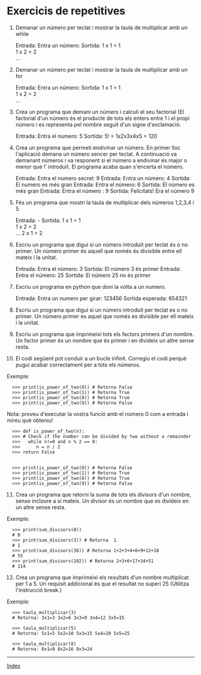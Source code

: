 # Exercicis de repetitives

1. Demanar un número per teclat i mostrar la taula de multiplicar amb un while

	Entrada: Entra un número:
	Sortida: 1 x 1 = 1	
             1 x 2 = 2     
			 ...

2. Demanar un número per teclat i mostrar la taula de multiplicar amb un for
   
   Entrada: Entra un número:
	Sortida: 1 x 1 = 1	
             1 x 2 = 2     
			 ...

3. Crea un programa que demani un número i calculi el seu factorial (El factorial d'un número és el producte de tots els enters entre 1 i el propi número i es representa pel nombre seguit d'un signe d'exclamació. 
   
   Entrada: Entra el numero: 5
   Sortida: 5! = 1x2x3x4x5 = 120


4. Crea un programa que permeti endivinar un número. En primer lloc l'aplicació demana un número sencer per teclat. A continuació va demanant números i va responent si el número a endivinar és major o menor que l' introduït. El programa acaba quan s'encerta el número.

	Entrada: Entra el numero secret: 9
	Entrada: Entra un número: 4
	Sortida: El numero es més gran
	Entrada: Entra el número: 6
	Sortida: El número es més gran
	Entrada: Entra el número : 9
	Sortida: Felicitats! Era el número 9

5. Fés un programa que mostri la taula de multiplicar dels números 1,2,3,4 i 5.

   Entrada: -
   Sortida: 1 x 1 = 1	
            1 x 2 = 2     
			...
			2 x 1 = 2

6. Escriu un programa que digui si un número introduït per teclat és o no primer. Un número primer és aquell que només és divisible entre ell mateix i la unitat.

   Entrada: Entra el número: 3
   Sortida: El número 3 és primer
   Entrada: Entra el número: 25
   Sortida: El número 25 no és primer

7. Escriu un programa en python que doni la volta a un numero. 

   Entrada: Entra un numero per girar: 123456 
   Sortida esperada: 654321

8. Escriu un programa que digui si un número introduit per teclat es o no primer. Un número primer es aquel que només es divisible per ell mateix i la unitat.

9. Escriu un programa que imprimeixi tots els factors primers d'un nombre. Un factor primer és un nombre que és primer i en divideix un altre sense resta.

10. El codi següent pot conduir a un bucle infinit. Corregiu el codi perquè pugui acabar correctament per a tots els números.

Exemple:

      >>> print(is_power_of_two(0)) # Retorna False
      >>> print(is_power_of_two(1)) # Retorna True
      >>> print(is_power_of_two(8)) # Retorna True
      >>> print(is_power_of_two(9)) # Retorna False

Nota: proveu d'executar la vostra funció amb el número 0 com a entrada i mireu què obteniu!

      >>> def is_power_of_two(n):
      >>> # Check if the number can be divided by two without a remainder
      >>>   while n!=0 and n % 2 == 0:
      >>>      n = n / 2
      >>> return False
  

      >>> print(is_power_of_two(0)) # Retorna False
      >>> print(is_power_of_two(1)) # Retorna True
      >>> print(is_power_of_two(8)) # Retorna True
      >>> print(is_power_of_two(9)) # Retorna False


11.   Crea un programa que retorni la suma de tots els divisors d'un nombre, sense incloure a si mateix. Un divisor és un nombre que es divideix en un altre sense resta.

Exemple:
      
      >>> print(sum_divisors(0))
      # 0
      >>> print(sum_divisors(3)) # Retorna  1
      # 1
      >>> print(sum_divisors(36)) # Retorna 1+2+3+4+6+9+12+18
      # 55
      >>> print(sum_divisors(102)) # Retorna 2+3+6+17+34+51
      # 114

12.   Crea un programa que imprimeixi els resultats d'un nombre  multiplicat per 1 a 5. Un requisit addicional és que el resultat no superi 25 (Utilitza l'instrucció break.) 

Exemple:

      >>> taula_multiplicar(3) 
      # Retorna: 3x1=3 3x2=6 3x3=9 3x4=12 3x5=15

      >>> taula_multiplicar(5) 
      # Retorna: 5x1=5 5x2=10 5x3=15 5x4=20 5x5=25

      >>> taula_multiplicar(8)	
      # Retorna: 8x1=8 8x2=16 8x3=24
***
[Index](../../../README.md)


